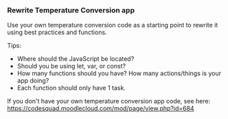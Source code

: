 ### Rewrite Temperature Conversion app

Use your own temperature conversion code as a starting point to rewrite it using best practices and functions.

Tips:

* Where should the JavaScript be located?
* Should you be using let, var, or const?
* How many functions should you have? How many actions/things is your app doing?
* Each function should only have 1 task.

If you don't have your own temperature conversion app code, see here: https://codesquad.moodlecloud.com/mod/page/view.php?id=684